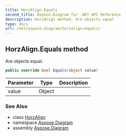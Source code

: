 ```yaml
---
title: HorzAlign.Equals
second_title: Aspose.Diagram for .NET API Reference
description: HorzAlign method. Are objects equal
type: docs
url: /net/aspose.diagram/horzalign/equals/
---
```

## HorzAlign.Equals method

Are objects equal.

```csharp
public override bool Equals(object value)
```

| Parameter | Type | Description |
| --- | --- | --- |
| value | Object |  |

### See Also

* class [HorzAlign](../)
* namespace [Aspose.Diagram](../../horzalign/)
* assembly [Aspose.Diagram](../../../)


